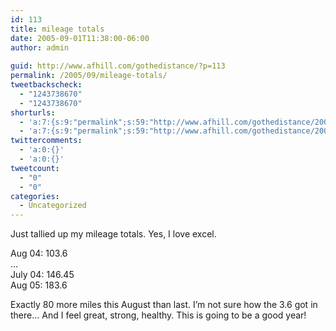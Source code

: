 ```yaml
---
id: 113
title: mileage totals
date: 2005-09-01T11:38:00-06:00
author: admin
  
guid: http://www.afhill.com/gothedistance/?p=113
permalink: /2005/09/mileage-totals/
tweetbackscheck:
  - "1243738670"
  - "1243738670"
shorturls:
  - 'a:7:{s:9:"permalink";s:59:"http://www.afhill.com/gothedistance/2005/09/mileage-totals/";s:7:"tinyurl";s:25:"http://tinyurl.com/prc6oa";s:4:"isgd";s:17:"http://is.gd/ACx8";s:5:"bitly";s:20:"http://bit.ly/107RJW";s:5:"snipr";s:22:"http://snipr.com/i6nji";s:5:"snurl";s:22:"http://snurl.com/i6nji";s:7:"snipurl";s:24:"http://snipurl.com/i6nji";}'
  - 'a:7:{s:9:"permalink";s:59:"http://www.afhill.com/gothedistance/2005/09/mileage-totals/";s:7:"tinyurl";s:25:"http://tinyurl.com/prc6oa";s:4:"isgd";s:17:"http://is.gd/ACx8";s:5:"bitly";s:20:"http://bit.ly/107RJW";s:5:"snipr";s:22:"http://snipr.com/i6nji";s:5:"snurl";s:22:"http://snurl.com/i6nji";s:7:"snipurl";s:24:"http://snipurl.com/i6nji";}'
twittercomments:
  - 'a:0:{}'
  - 'a:0:{}'
tweetcount:
  - "0"
  - "0"
categories:
  - Uncategorized
---
```

Just tallied up my mileage totals. Yes, I love excel.

Aug 04: 103.6  
&#8230;  
July 04: 146.45  
Aug 05: 183.6

Exactly 80 more miles this August than last. I&#8217;m not sure how the 3.6 got in there&#8230; And I feel great, strong, healthy. This is going to be a good year!